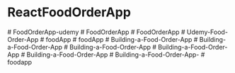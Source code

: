 
# ReactFoodOrderApp
#   F o o d O r d e r A p p - u d e m y  
 #   F o o d O r d e r A p p  
 #   F o o d O r d e r A p p  
 #   U d e m y - F o o d - O r d e r - A p p  
 #   f o o d A p p  
 #   f o o d A p p  
 #   B u i l d i n g - a - F o o d - O r d e r - A p p  
 #   B u i l d i n g - a - F o o d - O r d e r - A p p  
 #   B u i l d i n g - a - F o o d - O r d e r - A p p  
 #   B u i l d i n g - a - F o o d - O r d e r - A p p  
 #   B u i l d i n g - a - F o o d - O r d e r - A p p  
 #   B u i l d i n g - a - F o o d - O r d e r - A p p -  
 #   f o o d a p p  
 